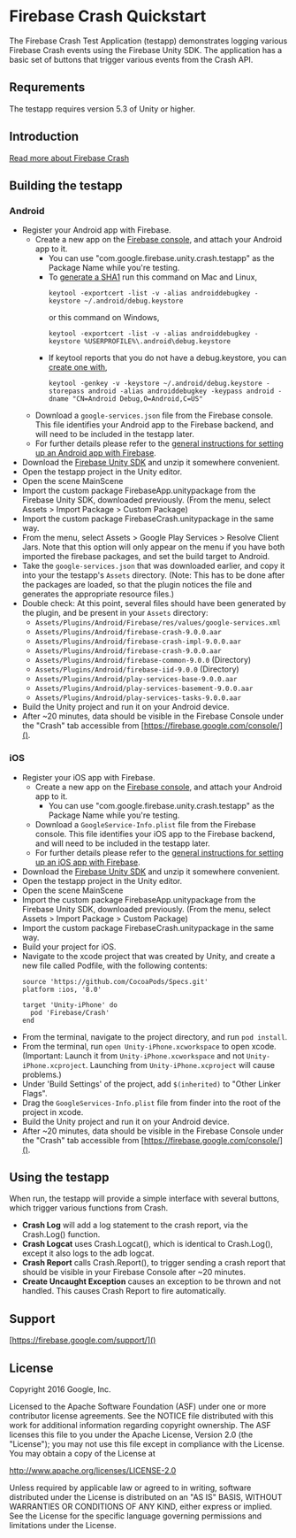 # Firebase Crash Quickstart

The Firebase Crash Test Application (testapp) demonstrates logging various
Firebase Crash events using the Firebase Unity SDK.  The application has a
basic set of buttons that trigger various events from the Crash API.


## Requrements

The testapp requires version 5.3 of Unity or higher.


## Introduction

[Read more about Firebase Crash](https://firebase.google.com/docs/crash/)


## Building the testapp

### Android

  - Register your Android app with Firebase.
    - Create a new app on the [Firebase
      console](https://firebase.google.com/console/), and attach your Android
      app to it.
      - You can use "com.google.firebase.unity.crash.testapp" as the Package Name
        while you're testing.
      - To [generate a SHA1](https://developers.google.com/android/guides/client-auth)
        run this command on Mac and Linux,
        ```
        keytool -exportcert -list -v -alias androiddebugkey -keystore ~/.android/debug.keystore
        ```
        or this command on Windows,
        ```
        keytool -exportcert -list -v -alias androiddebugkey -keystore %USERPROFILE%\.android\debug.keystore
        ```
      - If keytool reports that you do not have a debug.keystore, you can
        [create one with](http://developer.android.com/tools/publishing/app-signing.html#signing-manually),
        ```
        keytool -genkey -v -keystore ~/.android/debug.keystore -storepass android -alias androiddebugkey -keypass android -dname "CN=Android Debug,O=Android,C=US"
        ```
    - Download a `google-services.json` file from the Firebase console.
      This file identifies your Android app to the Firebase backend, and will
      need to be included in the testapp later.
    - For further details please refer to the [general
      instructions for setting up an Android app with
      Firebase](https://firebase.google.com/docs/android/setup).
  - Download the [Firebase Unity SDK](https://dev-partners.googlesource.com/unity-firebase/+archive/zip.tar.gz)
    and unzip it somewhere convenient.
  - Open the testapp project in the Unity editor.
  - Open the scene MainScene
  - Import the custom package FirebaseApp.unitypackage from the Firebase
    Unity SDK, downloaded previously.  (From the menu, select
    Assets > Import Package > Custom Package)
  - Import the custom package FirebaseCrash.unitypackage in the same way.
  - From the menu, select Assets > Google Play Services > Resolve Client Jars.
    Note that this option will only appear on the menu if you have both
    imported the firebase packages, and set the build target to Android.
  - Take the `google-services.json` that was downloaded earlier, and copy it
    into your the testapp's `Assets` directory.
    (Note: This has to be done after the packages are loaded, so that the plugin
    notices the file and generates the appropriate resource files.)
  - Double check:  At this point, several files should have been generated by
    the plugin, and be present in your `Assets` directory:
     - `Assets/Plugins/Android/Firebase/res/values/google-services.xml`
     - `Assets/Plugins/Android/firebase-crash-9.0.0.aar`
     - `Assets/Plugins/Android/firebase-crash-impl-9.0.0.aar`
     - `Assets/Plugins/Android/firebase-crash-9.0.0.aar`
     - `Assets/Plugins/Android/firebase-common-9.0.0` (Directory)
     - `Assets/Plugins/Android/firebase-iid-9.0.0` (Directory)
     - `Assets/Plugins/Android/play-services-base-9.0.0.aar`
     - `Assets/Plugins/Android/play-services-basement-9.0.0.aar`
     - `Assets/Plugins/Android/play-services-tasks-9.0.0.aar`
  - Build the Unity project and run it on your Android device.
  - After ~20 minutes, data should be visible in the Firebase Console under the
    "Crash" tab accessible from
    [https://firebase.google.com/console/]().


### iOS

  - Register your iOS app with Firebase.
    - Create a new app on the [Firebase
      console](https://firebase.google.com/console/), and attach your Android
      app to it.
      - You can use "com.google.firebase.unity.crash.testapp" as the Package Name
        while you're testing.
    - Download a `GoogleService-Info.plist` file from the Firebase console.
      This file identifies your iOS app to the Firebase backend, and will
      need to be included in the testapp later.
    - For further details please refer to the [general instructions for setting
      up an iOS app with Firebase](https://firebase.google.com/docs/ios/setup).
  - Download the [Firebase Unity SDK](https://dev-partners.googlesource.com/unity-firebase/+archive/zip.tar.gz)
    and unzip it somewhere convenient.
  - Open the testapp project in the Unity editor.
  - Open the scene MainScene
  - Import the custom package FirebaseApp.unitypackage from the Firebase
    Unity SDK, downloaded previously.  (From the menu, select
    Assets > Import Package > Custom Package)
  - Import the custom package FirebaseCrash.unitypackage in the same way.
  - Build your project for iOS.
  - Navigate to the xcode project that was created by Unity, and create a new
    file called Podfile, with the following contents:
    ```
    source 'https://github.com/CocoaPods/Specs.git'
    platform :ios, '8.0'

    target 'Unity-iPhone' do
      pod 'Firebase/Crash'
    end
    ```
  - From the terminal, navigate to the project directory, and run `pod install`.
  - From the terminal, run `open Unity-iPhone.xcworkspace` to open xcode.
    (Important: Launch it from `Unity-iPhone.xcworkspace` and not
    `Unity-iPhone.xcproject`.  Launching from `Unity-iPhone.xcproject` will
    cause problems.)
  - Under 'Build Settings' of the project, add `$(inherited)` to "Other Linker
    Flags".
  - Drag the `GoogleServices-Info.plist` file from finder into the root of the
    project in xcode.
  - Build the Unity project and run it on your Android device.
  - After ~20 minutes, data should be visible in the Firebase Console under the
    "Crash" tab accessible from
    [https://firebase.google.com/console/]().


## Using the testapp

When run, the testapp will provide a simple interface with several buttons,
which trigger various functions from Crash.

 - **Crash Log** will add a log statement to the crash report, via the
   Crash.Log() function.
 - **Crash Logcat** uses Crash.Logcat(), which is identical to Crash.Log(),
   except it also logs to the adb logcat.
 - **Crash Report** calls Crash.Report(), to trigger sending a crash report
   that should be visible in your Firebase Console after ~20 minutes.
 - **Create Uncaught Exception** causes an exception to be thrown and not
   handled.  This causes Crash Report to fire automatically.


## Support

[https://firebase.google.com/support/]()


## License

Copyright 2016 Google, Inc.

Licensed to the Apache Software Foundation (ASF) under one or more contributor
license agreements.  See the NOTICE file distributed with this work for
additional information regarding copyright ownership.  The ASF licenses this
file to you under the Apache License, Version 2.0 (the "License"); you may not
use this file except in compliance with the License.  You may obtain a copy of
the License at

  http://www.apache.org/licenses/LICENSE-2.0

Unless required by applicable law or agreed to in writing, software
distributed under the License is distributed on an "AS IS" BASIS, WITHOUT
WARRANTIES OR CONDITIONS OF ANY KIND, either express or implied.  See the
License for the specific language governing permissions and limitations under
the License.

